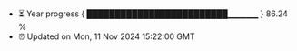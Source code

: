 - ⏳ Year progress { █████████████████████████▁▁▁▁▁ } 86.24 %
- ⏰ Updated on Mon, 11 Nov 2024 15:22:00 GMT

